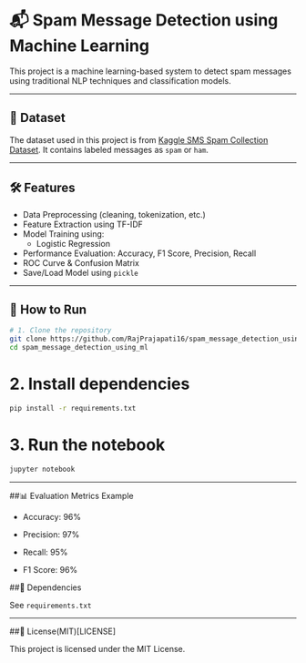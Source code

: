 # 📬 Spam Message Detection using Machine Learning

This project is a machine learning-based system to detect spam messages using traditional NLP techniques and classification models.

---

## 📁 Dataset

The dataset used in this project is from [Kaggle SMS Spam Collection Dataset](https://www.kaggle.com/datasets/uciml/sms-spam-collection-dataset). It contains labeled messages as `spam` or `ham`.

---

## 🛠️ Features

- Data Preprocessing (cleaning, tokenization, etc.)
- Feature Extraction using TF-IDF
- Model Training using:
  - Logistic Regression
- Performance Evaluation: Accuracy, F1 Score, Precision, Recall
- ROC Curve & Confusion Matrix
- Save/Load Model using `pickle`

---

## 🧪 How to Run

```bash
# 1. Clone the repository
git clone https://github.com/RajPrajapati16/spam_message_detection_using_ml.git
cd spam_message_detection_using_ml
```

# 2. Install dependencies

```bash
pip install -r requirements.txt
```

# 3. Run the notebook

```bash
jupyter notebook
```

---

##📊 Evaluation Metrics Example

- Accuracy: 96%

- Precision: 97%

- Recall: 95%

- F1 Score: 96%

##📌 Dependencies

See `requirements.txt`

---

##📜 License(MIT)[LICENSE]

This project is licensed under the MIT License.
